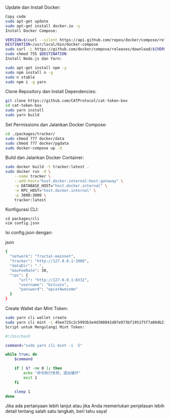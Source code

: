 
Update dan Install Docker:

``` bash
Copy code
sudo apt-get update
sudo apt-get install docker.io -y
Install Docker Compose:
```
```bash
VERSION=$(curl --silent https://api.github.com/repos/docker/compose/releases/latest | grep -Po '"tag_name": "\K.*\d')
DESTINATION=/usr/local/bin/docker-compose
sudo curl -L https://github.com/docker/compose/releases/download/${VERSION}/docker-compose-$(uname -s)-$(uname -m) -o $DESTINATION
sudo chmod 755 $DESTINATION
Install Node.js dan Yarn:
```
```bash
sudo apt-get install npm -y
sudo npm install n -g
sudo n stable
sudo npm i -g yarn
```
Clone Repository dan Install Dependencies:

```bash
git clone https://github.com/CATProtocol/cat-token-box
cd cat-token-box
sudo yarn install
sudo yarn build
```
Set Permissions dan Jalankan Docker Compose:
```bash
cd ./packages/tracker/
sudo chmod 777 docker/data
sudo chmod 777 docker/pgdata
sudo docker-compose up -d
```
Build dan Jalankan Docker Container:
```bash
sudo docker build -t tracker:latest .
sudo docker run -d \
    --name tracker \
    --add-host="host.docker.internal:host-gateway" \
    -e DATABASE_HOST="host.docker.internal" \
    -e RPC_HOST="host.docker.internal" \
    -p 3000:3000 \
    tracker:latest
```
Konfigurasi CLI:
```
cd packages/cli
vim config.json
```
Isi config.json dengan:

json
```bash
{
  "network": "fractal-mainnet",
  "tracker": "http://127.0.0.1:3000",
  "dataDir": ".",
  "maxFeeRate": 30,
  "rpc": {
      "url": "http://127.0.0.1:8332",
      "username": "bitcoin",
      "password": "opcatAwesome"
  }
}
```
Create Wallet dan Mint Token:

```bash
sudo yarn cli wallet create
sudo yarn cli mint -i 45ee725c2c5993b3e4d308842d87e973bf1951f5f7a804b21e4dd964ecd12d6b_0 5
Script untuk Mengulangi Mint Token:
```

```bash
#!/bin/bash

command="sudo yarn cli mint -i  5"

while true; do
    $command

    if [ $? -ne 0 ]; then
        echo "命令执行失败，退出循环"
        exit 1
    fi

    sleep 1
done
```
Jika ada pertanyaan lebih lanjut atau jika Anda memerlukan penjelasan lebih detail tentang salah satu langkah, beri tahu saya!
